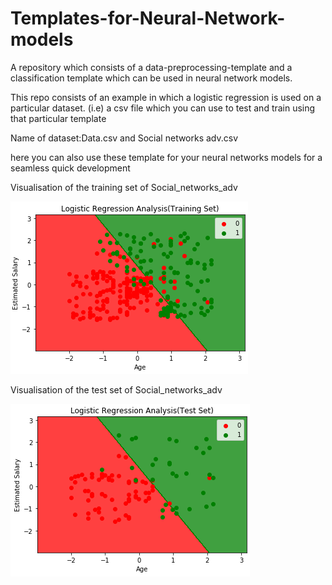 # Templates-for-Neural-Network-models
A repository which consists of a data-preprocessing-template and a classification template which can be used in neural network models.

This repo consists of an example in which a logistic regression is used on a particular dataset. (i.e) a csv file which you can use to test and train using that particular template

Name of dataset:Data.csv and Social networks adv.csv

here you can also use these template for your neural networks models for a seamless quick development

Visualisation of the training set of Social_networks_adv

![](trainresult.PNG)

Visualisation of the test set of Social_networks_adv

![](testresult.PNG)
